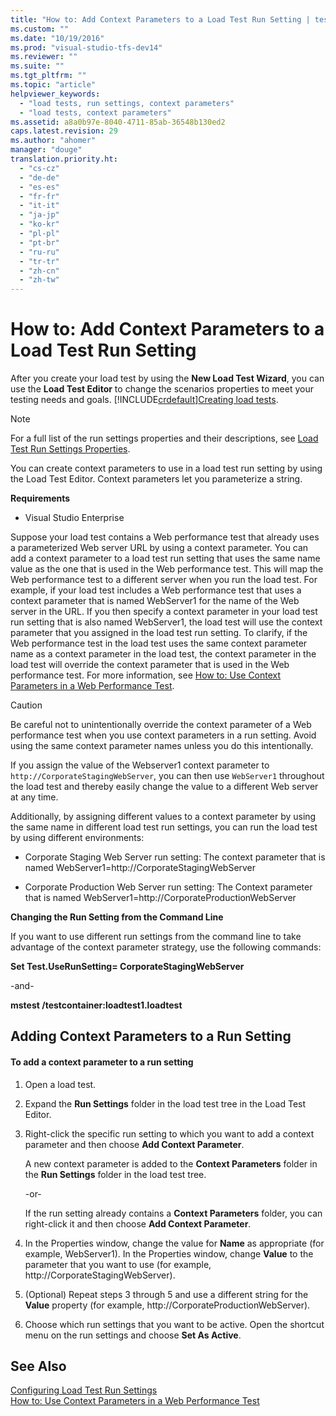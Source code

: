 ```yaml
---
title: "How to: Add Context Parameters to a Load Test Run Setting | testtitle"
ms.custom: ""
ms.date: "10/19/2016"
ms.prod: "visual-studio-tfs-dev14"
ms.reviewer: ""
ms.suite: ""
ms.tgt_pltfrm: ""
ms.topic: "article"
helpviewer_keywords: 
  - "load tests, run settings, context parameters"
  - "load tests, context parameters"
ms.assetid: a8a0b97e-8040-4711-85ab-36548b130ed2
caps.latest.revision: 29
ms.author: "ahomer"
manager: "douge"
translation.priority.ht: 
  - "cs-cz"
  - "de-de"
  - "es-es"
  - "fr-fr"
  - "it-it"
  - "ja-jp"
  - "ko-kr"
  - "pl-pl"
  - "pt-br"
  - "ru-ru"
  - "tr-tr"
  - "zh-cn"
  - "zh-tw"
---
```

# How to: Add Context Parameters to a Load Test Run Setting
After you create your load test by using the **New Load Test Wizard**, you can use the **Load Test Editor** to change the scenarios properties to meet your testing needs and goals. [!INCLUDE[crdefault](../code-quality/includes/crdefault_md.md)][Creating load tests](../test_notintoc/creating-load-tests.md).  
  
> [!NOTE]
>  For a full list of the run settings properties and their descriptions, see [Load Test Run Settings Properties](../test/load-test-run-settings-properties.md).  
  
 You can create context parameters to use in a load test run setting by using the Load Test Editor. Context parameters let you parameterize a string.  
  
 **Requirements**  
  
-   Visual Studio Enterprise  
  
 Suppose your load test contains a Web performance test that already uses a parameterized Web server URL by using a context parameter. You can add a context parameter to a load test run setting that uses the same name value as the one that is used in the Web performance test. This will map the Web performance test to a different server when you run the load test. For example, if your load test includes a Web performance test that uses a context parameter that is named WebServer1 for the name of the Web server in the URL. If you then specify a context parameter in your load test run setting that is also named WebServer1, the load test will use the context parameter that you assigned in the load test run setting. To clarify, if the Web performance test in the load test uses the same context parameter name as a context parameter in the load test, the context parameter in the load test will override the context parameter that is used in the Web performance test. For more information, see [How to: Use Context Parameters in a Web Performance Test](../test_notintoc/how-to--use-context-parameters-in-a-web-performance-test.md).  
  
> [!CAUTION]
>  Be careful not to unintentionally override the context parameter of a Web performance test when you use context parameters in a run setting. Avoid using the same context parameter names unless you do this intentionally.  
  
 If you assign the value of the Webserver1 context parameter to `http://CorporateStagingWebServer`, you can then use `WebServer1` throughout the load test and thereby easily change the value to a different Web server at any time.  
  
 Additionally, by assigning different values to a context parameter by using the same name in different load test run settings, you can run the load test by using different environments:  
  
-   Corporate Staging Web Server run setting: The context parameter that is named WebServer1=http://CorporateStagingWebServer  
  
-   Corporate Production Web Server run setting: The Context parameter that is named WebServer1=http://CorporateProductionWebServer  
  
 **Changing the Run Setting from the Command Line**  
  
 If you want to use different run settings from the command line to take advantage of the context parameter strategy, use the following commands:  
  
 **Set Test.UseRunSetting= CorporateStagingWebServer**  
  
 -and-  
  
 **mstest /testcontainer:loadtest1.loadtest**  
  
## Adding Context Parameters to a Run Setting  
  
#### To add a context parameter to a run setting  
  
1.  Open a load test.  
  
2.  Expand the **Run Settings** folder in the load test tree in the Load Test Editor.  
  
3.  Right-click the specific run setting to which you want to add a context parameter and then choose **Add Context Parameter**.  
  
     A new context parameter is added to the **Context Parameters** folder in the **Run Settings** folder in the load test tree.  
  
     -or-  
  
     If the run setting already contains a **Context Parameters** folder, you can right-click it and then choose **Add Context Parameter**.  
  
4.  In the Properties window, change the value for **Name** as appropriate (for example, WebServer1). In the Properties window, change **Value** to the parameter that you want to use (for example, http://CorporateStagingWebServer).  
  
5.  (Optional) Repeat steps 3 through 5 and use a different string for the **Value** property (for example, http://CorporateProductionWebServer).  
  
6.  Choose which run settings that you want to be active. Open the shortcut menu on the run settings and choose **Set As Active**.  
  
## See Also  
 [Configuring Load Test Run Settings](../test/configuring-load-test-run-settings.md)   
 [How to: Use Context Parameters in a Web Performance Test](../test_notintoc/how-to--use-context-parameters-in-a-web-performance-test.md)